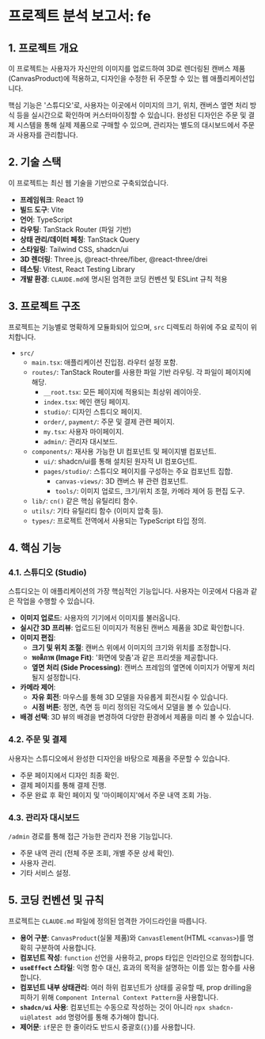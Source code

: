 # 프로젝트 분석 보고서: fe

## 1. 프로젝트 개요

이 프로젝트는 사용자가 자신만의 이미지를 업로드하여 3D로 렌더링된 캔버스 제품(CanvasProduct)에 적용하고, 디자인을 수정한 뒤 주문할 수 있는 웹 애플리케이션입니다.

핵심 기능은 '스튜디오'로, 사용자는 이곳에서 이미지의 크기, 위치, 캔버스 옆면 처리 방식 등을 실시간으로 확인하며 커스터마이징할 수 있습니다. 완성된 디자인은 주문 및 결제 시스템을 통해 실제 제품으로 구매할 수 있으며, 관리자는 별도의 대시보드에서 주문과 사용자를 관리합니다.

## 2. 기술 스택

이 프로젝트는 최신 웹 기술을 기반으로 구축되었습니다.

- **프레임워크**: React 19
- **빌드 도구**: Vite
- **언어**: TypeScript
- **라우팅**: TanStack Router (파일 기반)
- **상태 관리/데이터 페칭**: TanStack Query
- **스타일링**: Tailwind CSS, shadcn/ui
- **3D 렌더링**: Three.js, @react-three/fiber, @react-three/drei
- **테스팅**: Vitest, React Testing Library
- **개발 환경**: `CLAUDE.md`에 명시된 엄격한 코딩 컨벤션 및 ESLint 규칙 적용

## 3. 프로젝트 구조

프로젝트는 기능별로 명확하게 모듈화되어 있으며, `src` 디렉토리 하위에 주요 로직이 위치합니다.

- `src/`
  - `main.tsx`: 애플리케이션 진입점. 라우터 설정 포함.
  - `routes/`: TanStack Router를 사용한 파일 기반 라우팅. 각 파일이 페이지에 해당.
    - `__root.tsx`: 모든 페이지에 적용되는 최상위 레이아웃.
    - `index.tsx`: 메인 랜딩 페이지.
    - `studio/`: 디자인 스튜디오 페이지.
    - `order/`, `payment/`: 주문 및 결제 관련 페이지.
    - `my.tsx`: 사용자 마이페이지.
    - `admin/`: 관리자 대시보드.
  - `components/`: 재사용 가능한 UI 컴포넌트 및 페이지별 컴포넌트.
    - `ui/`: shadcn/ui를 통해 설치된 원자적 UI 컴포G넌트.
    - `pages/studio/`: 스튜디오 페이지를 구성하는 주요 컴포넌트 집합.
      - `canvas-views/`: 3D 캔버스 뷰 관련 컴포넌트.
      - `tools/`: 이미지 업로드, 크기/위치 조절, 카메라 제어 등 편집 도구.
  - `lib/`: `cn()` 같은 핵심 유틸리티 함수.
  - `utils/`: 기타 유틸리티 함수 (이미지 압축 등).
  - `types/`: 프로젝트 전역에서 사용되는 TypeScript 타입 정의.

## 4. 핵심 기능

### 4.1. 스튜디오 (Studio)

스튜디오는 이 애플리케이션의 가장 핵심적인 기능입니다. 사용자는 이곳에서 다음과 같은 작업을 수행할 수 있습니다.

- **이미지 업로드**: 사용자의 기기에서 이미지를 불러옵니다.
- **실시간 3D 프리뷰**: 업로드된 이미지가 적용된 캔버스 제품을 3D로 확인합니다.
- **이미지 편집**:
  - **크기 및 위치 조절**: 캔버스 위에서 이미지의 크기와 위치를 조정합니다.
  - **พอดีภาพ (Image Fit)**: '화면에 맞춤'과 같은 프리셋을 제공합니다.
  - **옆면 처리 (Side Processing)**: 캔버스 프레임의 옆면에 이미지가 어떻게 처리될지 설정합니다.
- **카메라 제어**:
  - **자유 회전**: 마우스를 통해 3D 모델을 자유롭게 회전시킬 수 있습니다.
  - **시점 버튼**: 정면, 측면 등 미리 정의된 각도에서 모델을 볼 수 있습니다.
- **배경 선택**: 3D 뷰의 배경을 변경하여 다양한 환경에서 제품을 미리 볼 수 있습니다.

### 4.2. 주문 및 결제

사용자는 스튜디오에서 완성한 디자인을 바탕으로 제품을 주문할 수 있습니다.

- 주문 페이지에서 디자인 최종 확인.
- 결제 페이지를 통해 결제 진행.
- 주문 완료 후 확인 페이지 및 '마이페이지'에서 주문 내역 조회 가능.

### 4.3. 관리자 대시보드

`/admin` 경로를 통해 접근 가능한 관리자 전용 기능입니다.

- 주문 내역 관리 (전체 주문 조회, 개별 주문 상세 확인).
- 사용자 관리.
- 기타 서비스 설정.

## 5. 코딩 컨벤션 및 규칙

프로젝트는 `CLAUDE.md` 파일에 정의된 엄격한 가이드라인을 따릅니다.

- **용어 구분**: `CanvasProduct`(실물 제품)와 `CanvasElement`(HTML `<canvas>`)를 명확히 구분하여 사용합니다.
- **컴포넌트 작성**: `function` 선언을 사용하고, props 타입은 인라인으로 정의합니다.
- **`useEffect` 스타일**: 익명 함수 대신, 효과의 목적을 설명하는 이름 있는 함수를 사용합니다.
- **컴포넌트 내부 상태관리**: 여러 하위 컴포넌트가 상태를 공유할 때, prop drilling을 피하기 위해 `Component Internal Context Pattern`을 사용합니다.
- **`shadcn/ui` 사용**: 컴포넌트는 수동으로 작성하는 것이 아니라 `npx shadcn-ui@latest add` 명령어를 통해 추가해야 합니다.
- **제어문**: `if`문은 한 줄이라도 반드시 중괄호(`{}`)를 사용합니다.
